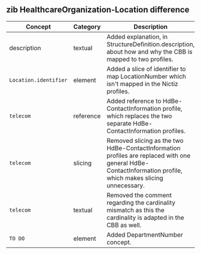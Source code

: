 ## zib HealthcareOrganization-Location difference

| Concept         | Category          | Description                             | 
|-----------------|-------------------|-----------------------------------------|
| description | textual | Added explanation, in StructureDefinition.description, about how and why the CBB is mapped to two profiles. |
|`Location.identifier` | element | Added a slice of identifier to map LocationNumber which isn't mapped in the Nictiz profiles. |
|`telecom` | reference | Added reference to HdBe-ContactInformation profile, which replaces the two separate HdBe-ContactInformation profiles. | 
|`telecom` | slicing | Removed slicing as the two HdBe-ContactInformation profiles are replaced with one general HdBe-ContactInformation profile, which makes slicing unnecessary. |
|`telecom` | textual | Removed the comment regarding the cardinality mismatch as this the cardinality is adapted in the CBB as well. | 
|`TO DO` | element | Added DepartmentNumber concept. |